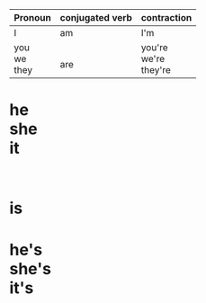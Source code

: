 <table>
    <thead>
        <tr>
            <th>Pronoun</th>
            <th>conjugated verb</th>
            <th>contraction</th>
        </tr>
    </thead>
    <tbody>
        <tr>
            <td>I</td>
            <td>am</td>
            <td>I'm</td>
        </tr>
        <tr>
            <td rowspan=3>you<BR>we<BR>they</td>
            <td rowspan=3> <BR>are<BR> </td>
            <td rowspan=3>you're<BR>we're<BR>they're</td>
        </tr>
    </tbody>
</table>

#        <tr>
#            <td rowspan=3>he<BR>she<BR>it</td>
#            <td rowspan=3><BR>is<BR></td>
#            <td rowspan=3>he's<BR>she's<BR>it's</td>
#        </tr>
